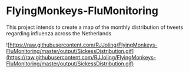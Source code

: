 # FlyingMonkeys-FluMonitoring
This project intends to create a map of the monthly distribution of tweets regarding influenza across the Netherlands

![https://raw.githubusercontent.com/RJJoling/FlyingMonkeys-FluMonitoring/master/output/SickessDistribution.gif](https://raw.githubusercontent.com/RJJoling/FlyingMonkeys-FluMonitoring/master/output/SickessDistribution.gif)
